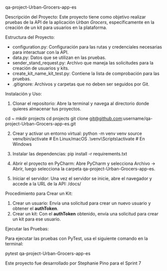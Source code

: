 qa-project-Urban-Grocers-app-es

Descripción del Proyecto:
Este proyecto tiene como objetivo realizar pruebas de la API de la aplicación *Urban Grocers*, específicamente en la creación de un kit para usuarios en la plataforma. 

Estructura del Proyecto:
- configuration.py: Configuración para las rutas y credenciales necesarias para interactuar con la API.
- data.py: Datos que se utilizan en las pruebas.
- sender_stand_request.py: Archivo que maneja las solicitudes para la creación de usuarios y kits.
- create_kit_name_kit_test.py: Contiene la lista de comprobación para las pruebas.
- .gitignore: Archivos y carpetas que no deben ser seguidos por Git.

Instalación y Uso:

1. Clonar el repositorio:
Abre la terminal y navega al directorio donde quieres almacenar tus proyectos.

cd ~
mkdir projects
cd projects
git clone git@github.com:username/qa-project-Urban-Grocers-app-es.git

2. Crear y activar un entorno virtual:
python -m venv venv
source venv/bin/activate   # En Linux/macOS
.\venv\Scripts\activate    # En Windows

3. Instalar las dependencias:
pip install -r requirements.txt

4. Abrir el proyecto en PyCharm:
Abre PyCharm y selecciona Archivo → Abrir, luego selecciona la carpeta qa-project-Urban-Grocers-app-es.

5. Iniciar el servidor:
Una vez el servidor se inicie, abre el navegador y accede a la URL de la API: <url-del-servidor>/docs/

Procedimiento para Crear un Kit:

1. Crear un usuario: Envía una solicitud para crear un nuevo usuario y obtener el **authToken**.
2. Crear un kit: Con el **authToken** obtenido, envía una solicitud para crear un kit para ese usuario. 

Ejecutar las Pruebas:

Para ejecutar las pruebas con PyTest, usa el siguiente comando en la terminal:

pytest qa-project-Urban-Grocers-app-es

Este proyecto fue desarrollado por Stephanie Pino para el Sprint 7
